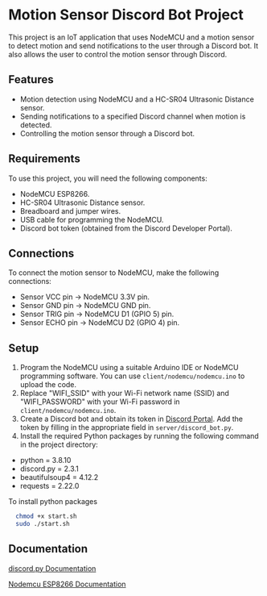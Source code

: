 # Motion Sensor Discord Bot Project

This project is an IoT application that uses NodeMCU and a motion sensor to detect motion and send notifications to the user through a Discord bot. It also allows the user to control the motion sensor through Discord.

## Features

- Motion detection using NodeMCU and a HC-SR04 Ultrasonic Distance sensor.
- Sending notifications to a specified Discord channel when motion is detected.
- Controlling the motion sensor through a Discord bot.

## Requirements

To use this project, you will need the following components:

- NodeMCU ESP8266.
- HC-SR04 Ultrasonic Distance sensor.
- Breadboard and jumper wires.
- USB cable for programming the NodeMCU.
- Discord bot token (obtained from the Discord Developer Portal).

## Connections

To connect the motion sensor to NodeMCU, make the following connections:

- Sensor VCC pin -> NodeMCU 3.3V pin.
- Sensor GND pin -> NodeMCU GND pin.
- Sensor TRIG pin -> NodeMCU D1 (GPIO 5) pin.
- Sensor ECHO pin -> NodeMCU D2 (GPIO 4) pin.

## Setup

1. Program the NodeMCU using a suitable Arduino IDE or NodeMCU programming software. You can use `client/nodemcu/nodemcu.ino` to upload the code.
2. Replace "WIFI_SSID" with your Wi-Fi network name (SSID) and "WIFI_PASSWORD" with your Wi-Fi password in `client/nodemcu/nodemcu.ino`.
3. Create a Discord bot and obtain its token in [Discord Portal](https://discord.com/login?redirect_to=%2Fdevelopers%2Fapplications). Add the token by filling in the appropriate field in `server/discord_bot.py`.
4. Install the required Python packages by running the following command in the project directory:
- python = 3.8.10
- discord.py = 2.3.1
- beautifulsoup4 = 4.12.2
- requests = 2.22.0

To install python packages


```bash
  chmod +x start.sh
  sudo ./start.sh
```


## Documentation

[discord.py Documentation](https://discordpy.readthedocs.io/en/stable/)

[Nodemcu ESP8266 Documentation](https://tttapa.github.io/ESP8266/Chap10%20-%20Simple%20Web%20Server.html)

